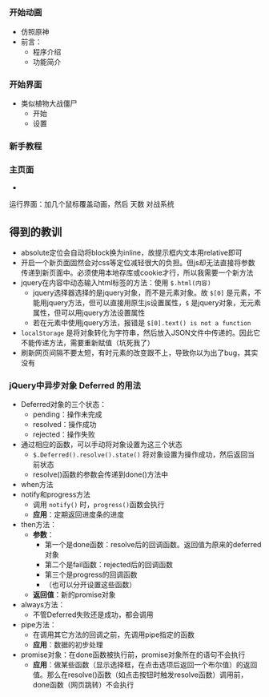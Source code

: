 ## 

### 开始动画

- 仿照原神
- 前言：
  - 程序介绍
  - 功能简介

### 开始界面

- 类似植物大战僵尸
  - 开始
  - 设置

### 新手教程



### 主页面

- 

运行界面：加几个鼠标覆盖动画，然后
天数
对战系统

## 得到的教训

- absolute定位会自动将block换为inline，故提示框内文本用relative即可
- 开启一个新页面固然会对css等定位减轻很大的负担。但js却无法直接将参数传递到新页面中。必须使用本地存库或cookie才行，所以我需要一个新方法
- jquery在内容中动态输入html标签的方法：使用 ``$.html(内容)``
  - jquery选择器选择的是jquery对象，而不是元素对象。故 `$[0]` 是元素，不能用jquery方法，但可以直接用原生js设置属性，`$` 是jquery对象，无元素属性，但可以用jquery方法设置属性
  - 若在元素中使用jquery方法，报错是 `$[0].text() is not a function`
- `localStorage` 是将对象转化为字符串，然后放入JSON文件中传递的。因此它不能传递方法，需要重新赋值（坑死我了）
- 刷新网页间隔不要太短，有时元素的改变跟不上，导致你以为出了bug，其实没有

### jQuery中异步对象 Deferred 的用法

- Deferred对象的三个状态：
  - pending：操作未完成
  - resolved：操作成功
  - rejected：操作失败
- 通过相应的函数，可以手动将对象设置为这三个状态
  - `$.Deferred().resolve().state()` 将对象设置为操作成功，然后返回当前状态
  - resolve()函数的参数会传递到done()方法中
- when方法
- notify和progress方法
  - 调用 `notify()` 时，`progress()`函数会执行
  - **应用**：定期返回进度条的进度
- then方法：
  - **参数**：
    - 第一个是done函数：resolve后的回调函数。返回值为原来的deferred对象
    - 第二个是fail函数：rejected后的回调函数
    - 第三个是progress的回调函数
    - （也可以分开设置这些函数）
  - **返回值**：新的promise对象
- always方法：
  - 不管Deferred失败还是成功，都会调用
- pipe方法：
  - 在调用其它方法的回调之前，先调用pipe指定的函数
  - **应用**：数据的初步处理
- promise对象：在done函数被执行前，promise对象所在的语句不会执行
  - **应用**：做某些函数（显示选择框，在点击选项后返回一个布尔值）的返回值。那么在resolve()函数（如点击按钮时触发resolve函数）调用前，done函数（网页跳转）不会执行